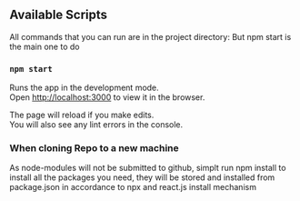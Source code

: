 ## Available Scripts

All commands that you can run are in the project directory:
But npm start is the main one to do

### `npm start`
Runs the app in the development mode.\
Open [http://localhost:3000](http://localhost:3000) to view it in the browser.

The page will reload if you make edits.\
You will also see any lint errors in the console.

### When cloning Repo to a new machine
As node-modules will not be submitted to github, simplt run npm install to install all the packages you need, they will be stored and installed from package.json in accordance to npx and react.js install mechanism